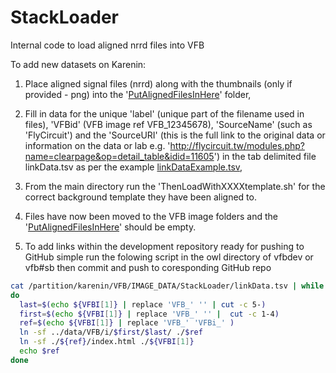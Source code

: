 # StackLoader
Internal code to load aligned nrrd files into VFB

To add new datasets on Karenin:

1) Place aligned signal files (nrrd) along with the thumbnails (only if provided - png) into the '[PutAlignedFilesInHere](PutAlignedFilesInHere/)' folder,

2) Fill in data for the unique 'label' (unique part of the filename used in files), 'VFBid' (VFB image ref VFB_12345678), 'SourceName' (such as 'FlyCircuit') and the 'SourceURI' (this is the full link to the original data or information on the data or lab e.g. 'http://flycircuit.tw/modules.php?name=clearpage&op=detail_table&idid=11605') in the tab delimited file linkData.tsv as per the example [linkDataExample.tsv](linkDataExample.tsv),

3) From the main directory run the 'ThenLoadWithXXXXtemplate.sh' for the correct background template they have been aligned to.

4) Files have now been moved to the VFB image folders and the '[PutAlignedFilesInHere](PutAlignedFilesInHere/)' should be empty.

5) To add links within the development repository ready for pushing to GitHub simple run the folowing script in the owl directory of vfbdev or vfb#sb then commit and push to coresponding GitHub repo

```bash
cat /partition/karenin/VFB/IMAGE_DATA/StackLoader/linkData.tsv | while IFS=$'\t' read -ra VFBI
do 
  last=$(echo ${VFBI[1]} | replace 'VFB_' '' | cut -c 5-)
  first=$(echo ${VFBI[1]} | replace 'VFB_' '' |  cut -c 1-4) 
  ref=$(echo ${VFBI[1]} | replace 'VFB_' 'VFBi_' ) 
  ln -sf ../data/VFB/i/$first/$last/ ./$ref
  ln -sf ./${ref}/index.html ./${VFBI[1]}
  echo $ref
done
```
